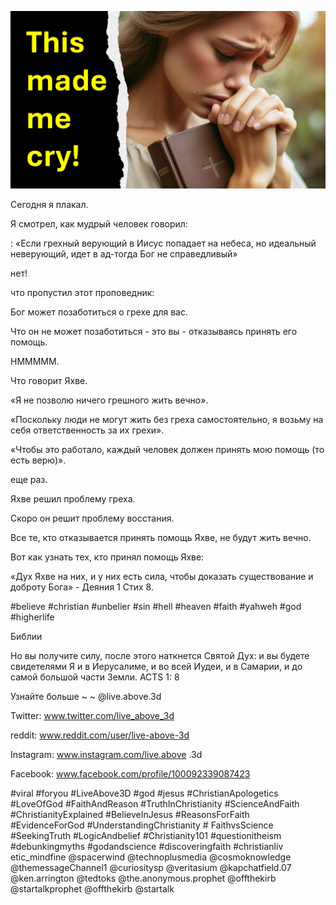![Video cover image](../cover.jpg "cover photo")

Сегодня я плакал.

Я смотрел, как мудрый человек говорил:

: «Если грехный верующий в Иисус попадает на небеса, но идеальный неверующий, идет в ад-тогда Бог не справедливый»

нет!

что пропустил этот проповедник:

Бог может позаботиться о грехе для вас.

Что он не может позаботиться - это вы - отказываясь принять его помощь.

HMMMMM.

Что говорит Яхве.

«Я не позволю ничего грешного жить вечно».

«Поскольку люди не могут жить без греха самостоятельно, я возьму на себя ответственность за их грехи».

«Чтобы это работало, каждый человек должен принять мою помощь (то есть верю)».

еще раз.

Яхве решил проблему греха.

Скоро он решит проблему восстания.

Все те, кто отказывается принять помощь Яхве, не будут жить вечно.

Вот как узнать тех, кто принял помощь Яхве:

«Дух Яхве на них, и у них есть сила, чтобы доказать существование и доброту Бога» - Деяния 1 Стих 8.

#believe #christian #unbelier #sin #hell #heaven #faith #yahweh #god #higherlife


Библии

Но вы получите силу, после этого наткнется Святой Дух: и вы будете свидетелями Я и в Иерусалиме, и во всей Иудеи, и в Самарии, и до самой большой части Земли.
ACTS 1: 8


Узнайте больше ~ ~ @live.above.3d

Twitter: www.twitter.com/live_above_3d

reddit: www.reddit.com/user/live-above-3d

Instagram: www.instagram.com/live.above .3d

Facebook: www.facebook.com/profile/100092339087423

#viral #foryou #LiveAbove3D #god #jesus #ChristianApologetics #LoveOfGod #FaithAndReason #TruthInChristianity #ScienceAndFaith #ChristianityExplained #BelieveInJesus #ReasonsForFaith #EvidenceForGod #UnderstandingChristianity # FaithvsScience #SeekingTruth #LogicAndbelief #Christianity101 #questionitheism #debunkingmyths #godandscience #discoveringfaith #christianliv etic_mindfine @spacerwind @technoplusmedia @cosmoknowledge @themessageChannel1 @curiositysp @veritasium @kapchatfield.07 @ken.arrington @tedtoks @the.anonymous.prophet @offthekirb @startalkprophet @offthekirb @startalk




